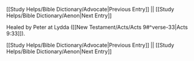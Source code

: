 [[Study Helps/Bible Dictionary/Advocate|Previous Entry]]  ||  [[Study Helps/Bible Dictionary/Aenon|Next Entry]]

 Healed by Peter at Lydda ([[New Testament/Acts/Acts 9#^verse-33|Acts 9:33]]).

[[Study Helps/Bible Dictionary/Advocate|Previous Entry]]  ||  [[Study Helps/Bible Dictionary/Aenon|Next Entry]]